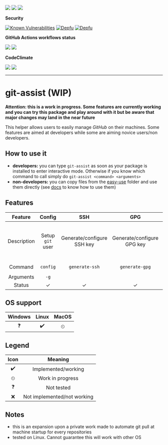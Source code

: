 ![](https://img.shields.io/github/package-json/v/alexlemaire/git-assist)
![](https://img.shields.io/badge/code--style-standard-blue)
![](https://img.shields.io/github/license/alexlemaire/git-assist?color=blue)

**Security**

[![Known Vulnerabilities](https://snyk.io/test/github/alexlemaire/git-assist/badge.svg)](https://snyk.io/test/github/alexlemaire/git-assist)
[![Depfu](https://badges.depfu.com/badges/370e3d75a8141b8e5bf0ea1f2c891132/overview.svg)](https://depfu.com/github/alexlemaire/git-assist?project_id=11766)
[![Depfu](https://badges.depfu.com/badges/370e3d75a8141b8e5bf0ea1f2c891132/count.svg)](https://depfu.com/github/alexlemaire/git-assist?project_id=11766)

**GitHub Actions workflows status**

![](https://img.shields.io/github/workflow/status/alexlemaire/git-assist/publish?label=publish&logo=npm)
![](https://img.shields.io/github/workflow/status/alexlemaire/git-assist/upload?label=upload&logo=Amazon%20AWS)

**CodeClimate**

[![](https://img.shields.io/codeclimate/maintainability/alexlemaire/git-assist?label=maintainability&logo=Code%20Climate)](https://codeclimate.com/github/alexlemaire/git-assist)
[![](https://img.shields.io/codeclimate/tech-debt/alexlemaire/git-assist?label=technical%20debt&logo=Code%20Climate)](https://codeclimate.com/github/alexlemaire/git-assist)
<!-- [![](https://img.shields.io/codeclimate/coverage/alexlemaire/git-assist?label=test%20coverage&logo=Code%20Climate)](https://codeclimate.com/github/alexlemaire/git-assist) -->

---

# git-assist (WIP)

**Attention: this is a work in progress. Some features are currently working and you can try this package and play around with it but be aware that major changes may land in the near future**

This helper allows users to easily manage _GitHub_ on their machines. Some features are aimed at developers while some are aiming novice users/non developers.

## How to use it

- **developers:** you can type `git-assist` as soon as your package is installed to enter interactive mode. Otherwise if you know which command to call simply do `git-assist <command> <arguments>`
- **non-developers:** you can copy files from the [easy-use](./easy-use) folder and use them directly (see [docs](./easy-use/README.md) to know how to use them)

## Features

|   Feature   |      Config      |             SSH            |             GPG            |        Clone       |                              Push                              |             Pull            |                                              Auto-pull                                              |             Help            |                     Version                     |
|:-----------:|:----------------:|:--------------------------:|:--------------------------:|:------------------:|:--------------------------------------------------------------:|:---------------------------:|:---------------------------------------------------------------------------------------------------:|:---------------------------:|:-----------------------------------------------:|
| Description | Setup `git` user | Generate/configure SSH key | Generate/configure GPG key | Clone repositories | Easy push (git add/commit/push all in one via interactive CLI) | Easy pull (interactive CLI) | Automatically pull for repositories (on machine startup/schedule/etc). Offers configuration options | Get help about `git-assist` | Print current installed version of `git-assist` |
|   Command   |     `config`     |       `generate-ssh`       |       `generate-gpg`       |       `clone`      |                             `push`                             |            `pull`           |                                             `auto-pull`                                             |           `--help`          |                   `--version`                   |
|  Arguments  |       `-g`       |                            |                            |                    |                                                                |                             |                                                                                                     |                             |                                                 |
|    Status   |         ✓        |              ✓             |              ✓             |          ✓         |                                ✓                               |              ✓              |                                                  ❌                                                  |              ✓              |                        ✓                        |

## OS support

| Windows | Linux | MacOS |
|:-------:|:-----:|:-----:|
| ❓       | ✔️     | ⏲     |

## Legend

| Icon |           Meaning           |
|:----:|:---------------------------:|
|   ✔️  |     Implemented/working     |
|   ⏲  |       Work in progress      |
|   ❓  |          Not tested         |
|   ❌  | Not implemented/not working |

## Notes

- this is an expansion upon a private work made to automate git pull at machine startup for every repositories
- tested on Linux. Cannot guarantee this will work with other OS
